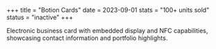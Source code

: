 +++
title = "Botion Cards"
date = 2023-09-01
stats = "100+ units sold"
status = "inactive"
+++

Electronic business card with embedded display and NFC capabilities, showcasing contact information and portfolio highlights.